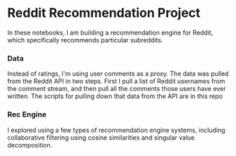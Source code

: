 # Reddit Recommendation Project

In these notebooks, I am building a recommendation engine for Reddit, which specifically recommends particular subreddits.

### Data

Instead of ratings, I'm using user comments as a proxy. The data was pulled from the Reddit API in two steps.
First I pull a list of Reddit usernames from the comment stream, and then pull all the comments those users have ever written.  The scripts for pulling down that data from the API are in this repo

### Rec Engine

I explored using a few types of recommendation engine systems, including collaborative filtering using cosine similarities and singular value decomposition.



